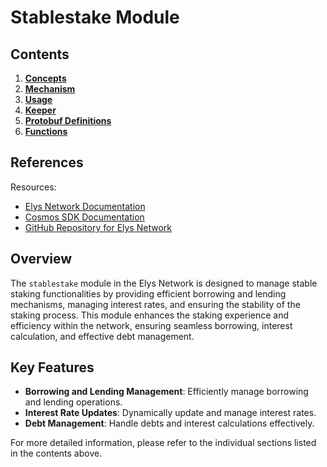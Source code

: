 # Stablestake Module

## Contents

1. **[Concepts](01_concepts.md)**
2. **[Mechanism](02_mechanism.md)**
3. **[Usage](03_usage.md)**
4. **[Keeper](04_keeper.md)**
5. **[Protobuf Definitions](05_protobuf_definitions.md)**
6. **[Functions](06_functions.md)**

## References

Resources:

- [Elys Network Documentation](https://docs.elys.network)
- [Cosmos SDK Documentation](https://docs.cosmos.network)
- [GitHub Repository for Elys Network](https://github.com/elys-network/elys)

## Overview

The `stablestake` module in the Elys Network is designed to manage stable staking functionalities by providing efficient borrowing and lending mechanisms, managing interest rates, and ensuring the stability of the staking process. This module enhances the staking experience and efficiency within the network, ensuring seamless borrowing, interest calculation, and effective debt management.

## Key Features

- **Borrowing and Lending Management**: Efficiently manage borrowing and lending operations.
- **Interest Rate Updates**: Dynamically update and manage interest rates.
- **Debt Management**: Handle debts and interest calculations effectively.

For more detailed information, please refer to the individual sections listed in the contents above.
